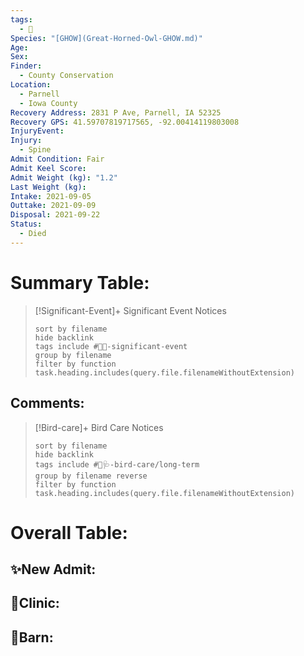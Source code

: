 ```yaml
---
tags:
  - 🦅
Species: "[GHOW](Great-Horned-Owl-GHOW.md)"
Age: 
Sex: 
Finder:
  - County Conservation
Location:
  - Parnell
  - Iowa County
Recovery Address: 2831 P Ave, Parnell, IA 52325
Recovery GPS: 41.59707819717565, -92.00414119803008
InjuryEvent: 
Injury:
  - Spine
Admit Condition: Fair
Admit Keel Score: 
Admit Weight (kg): "1.2"
Last Weight (kg): 
Intake: 2021-09-05
Outtake: 2021-09-09
Disposal: 2021-09-22
Status:
  - Died
---
```


# Summary Table:

> [!Significant-Event]+ Significant Event Notices
>   ```tasks 
>   sort by filename
>   hide backlink
>   tags include #🦅💥-significant-event
>   group by filename 
>   filter by function task.heading.includes(query.file.filenameWithoutExtension)
>   ```

## Comments:

> [!Bird-care]+ Bird Care Notices
>   ```tasks 
>   sort by filename
>   hide backlink
>   tags include #🦅🩺-bird-care/long-term 
>   group by filename reverse
>   filter by function task.heading.includes(query.file.filenameWithoutExtension)
>   ```

# Overall Table:

## ✨New Admit:



## 🏥Clinic:



## 🏡Barn:


